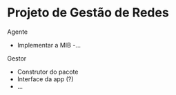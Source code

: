 # Projeto de Gestão de Redes
Agente 
- Implementar a MIB
-...

Gestor
- Construtor do pacote
- Interface da app (?)
- ...
